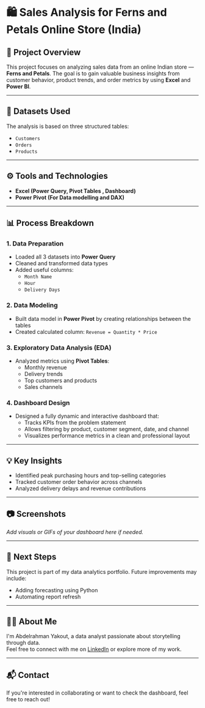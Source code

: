 # 🛍️ Sales Analysis for Ferns and Petals Online Store (India)

## 📌 Project Overview
This project focuses on analyzing sales data from an online Indian store — **Ferns and Petals**. The goal is to gain valuable business insights from customer behavior, product trends, and order metrics by using **Excel** and **Power BI**.

---

## 📁 Datasets Used
The analysis is based on three structured tables:
- `Customers`
- `Orders`
- `Products`

---

## ⚙️ Tools and Technologies
- **Excel (Power Query, Pivot Tables , Dashboard)**
- **Power Pivot (For Data modelling and DAX)**

---

## 📊 Process Breakdown

### 1. **Data Preparation**
- Loaded all 3 datasets into **Power Query**
- Cleaned and transformed data types
- Added useful columns:
  - `Month Name`
  - `Hour`
  - `Delivery Days`

### 2. **Data Modeling**
- Built data model in **Power Pivot** by creating relationships between the tables
- Created calculated column: `Revenue = Quantity * Price`

### 3. **Exploratory Data Analysis (EDA)**
- Analyzed metrics using **Pivot Tables**:
  - Monthly revenue
  - Delivery trends
  - Top customers and products
  - Sales channels

### 4. **Dashboard Design**
- Designed a fully dynamic and interactive dashboard that:
  - Tracks KPIs from the problem statement
  - Allows filtering by product, customer segment, date, and channel
  - Visualizes performance metrics in a clean and professional layout

---

## 💡 Key Insights
- Identified peak purchasing hours and top-selling categories
- Tracked customer order behavior across channels
- Analyzed delivery delays and revenue contributions

---

## 📷 Screenshots
_Add visuals or GIFs of your dashboard here if needed._

---

## 📌 Next Steps
This project is part of my data analytics portfolio. Future improvements may include:
- Adding forecasting using Python
- Automating report refresh

---

## 🙋‍♂️ About Me
I'm Abdelrahman Yakout, a data analyst passionate about storytelling through data.  
Feel free to connect with me on [LinkedIn](https://www.linkedin.com/in/a-yakout/) or explore more of my work.

---

## 📬 Contact
If you're interested in collaborating or want to check the dashboard, feel free to reach out!
